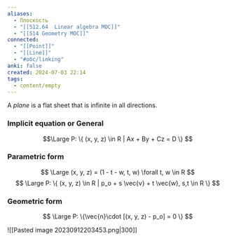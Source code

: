 ```yaml
---
aliases:
  - Плоскость
  - "[[512.64  Linear algebra MOC]]"
  - "[[514 Geometry MOC]]"
connected:
  - "[[Point]]"
  - "[[Line]]"
  - "#обс/linking"
anki: false
created: 2024-07-03 22:14
tags:
  - content/empty
---
```



A _plane_ is a flat sheet that is infinite in all directions.

### Implicit equation or General
$$\Large P: \{ (x, y, z) \in R | Ax + By + Cz = D \} $$ 


### Parametric form
$$
\Large (x, y, z) = (1 - t - w, t, w) \forall t, w \in R
$$
$$
\Large P: \{ (x, y, z) \in R | p_o + s \vec{v} + t \vec{w}, s,t \in R \}
$$
### Geometric form
$$
\Large P: \{\vec{n}\cdot [(x, y, z) - p_o] = 0 \}
$$




![[Pasted image 20230912203453.png|300]]










